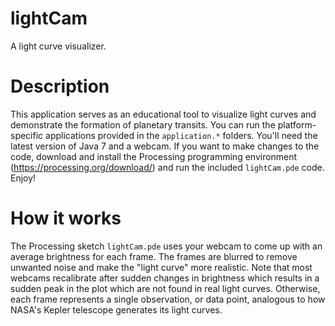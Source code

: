lightCam
=========
A light curve visualizer.

Description
===========
This application serves as an educational tool to visualize light curves and demonstrate the formation of planetary transits. You can run the platform-specific applications provided in the `application.*` folders. You'll need the latest version of Java 7 and a webcam. If you want to make changes to the code, download and install the Processing programming environment (https://processing.org/download/) and run the included `lightCam.pde` code. Enjoy!

How it works
============
The Processing sketch `lightCam.pde` uses your webcam to come up with an average brightness for each frame. The frames are blurred to remove unwanted noise and make the "light curve" more realistic. Note that most webcams recalibrate after sudden changes in brightness which results in a sudden peak in the plot which are not found in real light curves. Otherwise, each frame represents a single observation, or data point, analogous to how NASA's Kepler telescope generates its light curves.
